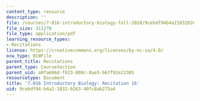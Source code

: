 ```yaml
---
content_type: resource
description: ''
file: /courses/7-016-introductory-biology-fall-2018/9cebdf94b4a21032026340fc8ab275a4_MIT7_016F18rec16.pdf
file_size: 311270
file_type: application/pdf
learning_resource_types:
- Recitations
license: https://creativecommons.org/licenses/by-nc-sa/4.0/
ocw_type: OCWFile
parent_title: Recitations
parent_type: CourseSection
parent_uid: a9fa686d-f823-808c-8ae5-b67f92e22385
resourcetype: Document
title: '7.016 Introductory Biology: Recitation 16'
uid: 9cebdf94-b4a2-1032-0263-40fc8ab275a4
---
```

